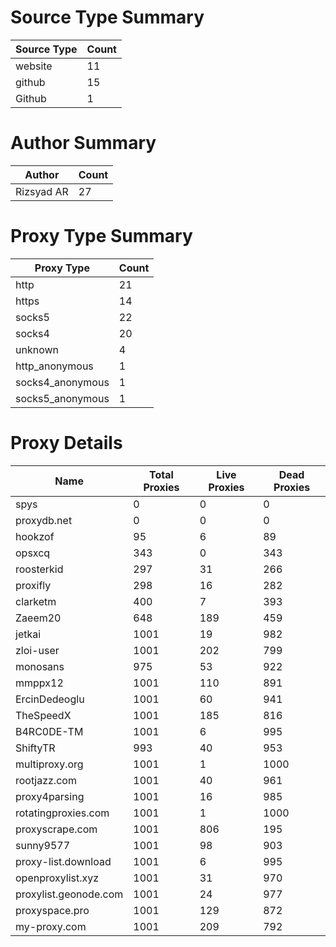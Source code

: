 # Source Type Summary

| Source Type | Count |
|-------------|-------|
| website | 11 |
| github | 15 |
| Github | 1 |


# Author Summary

| Author | Count |
|--------|-------|
| Rizsyad AR | 27 |


# Proxy Type Summary

| Proxy Type | Count |
|------------|-------|
| http | 21 |
| https | 14 |
| socks5 | 22 |
| socks4 | 20 |
| unknown | 4 |
| http_anonymous | 1 |
| socks4_anonymous | 1 |
| socks5_anonymous | 1 |


# Proxy Details

| Name | Total Proxies | Live Proxies | Dead Proxies |
|------|---------------|--------------|---------------|
| spys | 0 | 0 | 0 |
| proxydb.net | 0 | 0 | 0 |
| hookzof | 95 | 6 | 89 |
| opsxcq | 343 | 0 | 343 |
| roosterkid | 297 | 31 | 266 |
| proxifly | 298 | 16 | 282 |
| clarketm | 400 | 7 | 393 |
| Zaeem20 | 648 | 189 | 459 |
| jetkai | 1001 | 19 | 982 |
| zloi-user | 1001 | 202 | 799 |
| monosans | 975 | 53 | 922 |
| mmppx12 | 1001 | 110 | 891 |
| ErcinDedeoglu | 1001 | 60 | 941 |
| TheSpeedX | 1001 | 185 | 816 |
| B4RC0DE-TM | 1001 | 6 | 995 |
| ShiftyTR | 993 | 40 | 953 |
| multiproxy.org | 1001 | 1 | 1000 |
| rootjazz.com | 1001 | 40 | 961 |
| proxy4parsing | 1001 | 16 | 985 |
| rotatingproxies.com | 1001 | 1 | 1000 |
| proxyscrape.com | 1001 | 806 | 195 |
| sunny9577 | 1001 | 98 | 903 |
| proxy-list.download | 1001 | 6 | 995 |
| openproxylist.xyz | 1001 | 31 | 970 |
| proxylist.geonode.com | 1001 | 24 | 977 |
| proxyspace.pro | 1001 | 129 | 872 |
| my-proxy.com | 1001 | 209 | 792 |
